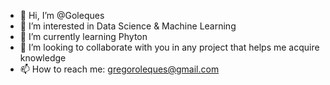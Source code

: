 - 👋 Hi, I’m @Goleques
- 👀 I’m interested in Data Science & Machine Learning
- 🌱 I’m currently learning Phyton
- 💞️ I’m looking to collaborate with you in any project that helps me acquire knowledge
- 📫 How to reach me: gregoroleques@gmail.com
